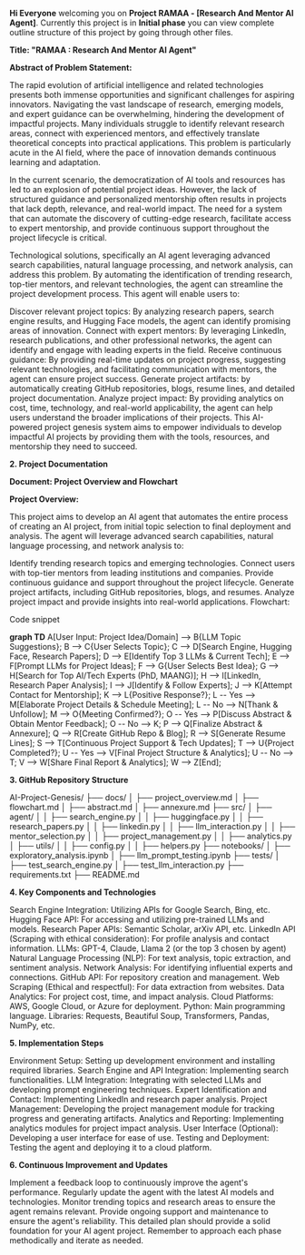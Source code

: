 **Hi Everyone** welcoming you on **Project RAMAA - [Research And Mentor AI Agent]**. Currently this project is in **Initial phase** you can view complete outline structure of this project by going through other files.

**Title: "RAMAA : Research And Mentor AI Agent"**

**Abstract of Problem Statement:**

The rapid evolution of artificial intelligence and related technologies presents both immense opportunities and significant challenges for aspiring innovators. Navigating the vast landscape of research, emerging models, and expert guidance can be overwhelming, hindering the development of impactful projects. Many individuals struggle to identify relevant research areas, connect with experienced mentors, and effectively translate theoretical concepts into practical applications. This problem is particularly acute in the AI field, where the pace of innovation demands continuous learning and adaptation.

In the current scenario, the democratization of AI tools and resources has led to an explosion of potential project ideas. However, the lack of structured guidance and personalized mentorship often results in projects that lack depth, relevance, and real-world impact. The need for a system that can automate the discovery of cutting-edge research, facilitate access to expert mentorship, and provide continuous support throughout the project lifecycle is critical.

Technological solutions, specifically an AI agent leveraging advanced search capabilities, natural language processing, and network analysis, can address this problem. By automating the identification of trending research, top-tier mentors, and relevant technologies, the agent can streamline the project development process. This agent will enable users to:

Discover relevant project topics: By analyzing research papers, search engine results, and Hugging Face models, the agent can identify promising areas of innovation.
Connect with expert mentors: By leveraging LinkedIn, research publications, and other professional networks, the agent can identify and engage with leading experts in the field.
Receive continuous guidance: By providing real-time updates on project progress, suggesting relevant technologies, and facilitating communication with mentors, the agent can ensure project success.
Generate project artifacts: by automatically creating GitHub repositories, blogs, resume lines, and detailed project documentation.
Analyze project impact: By providing analytics on cost, time, technology, and real-world applicability, the agent can help users understand the broader implications of their projects.
This AI-powered project genesis system aims to empower individuals to develop impactful AI projects by providing them with the tools, resources, and mentorship they need to succeed.

**2. Project Documentation**

**Document: Project Overview and Flowchart**

**Project Overview:**

This project aims to develop an AI agent that automates the entire process of creating an AI project, from initial topic selection to final deployment and analysis. The agent will leverage advanced search capabilities, natural language processing, and network analysis to:

Identify trending research topics and emerging technologies.
Connect users with top-tier mentors from leading institutions and companies.
Provide continuous guidance and support throughout the project lifecycle.
Generate project artifacts, including GitHub repositories, blogs, and resumes.
Analyze project impact and provide insights into real-world applications.
Flowchart:

Code snippet

**graph TD**
    A[User Input: Project Idea/Domain] --> B{LLM Topic Suggestions};
    B --> C{User Selects Topic};
    C --> D[Search Engine, Hugging Face, Research Papers];
    D --> E[Identify Top 3 LLMs & Current Tech];
    E --> F[Prompt LLMs for Project Ideas];
    F --> G{User Selects Best Idea};
    G --> H[Search for Top AI/Tech Experts (PhD, MAANG)];
    H --> I[LinkedIn, Research Paper Analysis];
    I --> J[Identify & Follow Experts];
    J --> K[Attempt Contact for Mentorship];
    K --> L{Positive Response?};
    L -- Yes --> M[Elaborate Project Details & Schedule Meeting];
    L -- No --> N[Thank & Unfollow];
    M --> O{Meeting Confirmed?};
    O -- Yes --> P[Discuss Abstract & Obtain Mentor Feedback];
    O -- No --> K;
    P --> Q[Finalize Abstract & Annexure];
    Q --> R[Create GitHub Repo & Blog];
    R --> S[Generate Resume Lines];
    S --> T[Continuous Project Support & Tech Updates];
    T --> U{Project Completed?};
    U -- Yes --> V[Final Project Structure & Analytics];
    U -- No --> T;
    V --> W[Share Final Report & Analytics];
    W --> Z[End];

**3. GitHub Repository Structure**

AI-Project-Genesis/
├── docs/
│   ├── project_overview.md
│   ├── flowchart.md
│   ├── abstract.md
│   ├── annexure.md
├── src/
│   ├── agent/
│   │   ├── search_engine.py
│   │   ├── huggingface.py
│   │   ├── research_papers.py
│   │   ├── linkedin.py
│   │   ├── llm_interaction.py
│   │   ├── mentor_selection.py
│   │   ├── project_management.py
│   │   ├── analytics.py
│   ├── utils/
│   │   ├── config.py
│   │   ├── helpers.py
├── notebooks/
│   ├── exploratory_analysis.ipynb
│   ├── llm_prompt_testing.ipynb
├── tests/
│   ├── test_search_engine.py
│   ├── test_llm_interaction.py
├── requirements.txt
├── README.md

**4. Key Components and Technologies**

Search Engine Integration: Utilizing APIs for Google Search, Bing, etc.
Hugging Face API: For accessing and utilizing pre-trained LLMs and models.
Research Paper APIs: Semantic Scholar, arXiv API, etc.
LinkedIn API (Scraping with ethical consideration): For profile analysis and contact information.
LLMs: GPT-4, Claude, Llama 2 (or the top 3 chosen by agent)
Natural Language Processing (NLP): For text analysis, topic extraction, and sentiment analysis.
Network Analysis: For identifying influential experts and connections.
GitHub API: For repository creation and management.
Web Scraping (Ethical and respectful): For data extraction from websites.
Data Analytics: For project cost, time, and impact analysis.
Cloud Platforms: AWS, Google Cloud, or Azure for deployment.
Python: Main programming language.
Libraries: Requests, Beautiful Soup, Transformers, Pandas, NumPy, etc.

**5. Implementation Steps**

Environment Setup: Setting up development environment and installing required libraries.
Search Engine and API Integration: Implementing search functionalities.
LLM Integration: Integrating with selected LLMs and developing prompt engineering techniques.
Expert Identification and Contact: Implementing LinkedIn and research paper analysis.
Project Management: Developing the project management module for tracking progress and generating artifacts.
Analytics and Reporting: Implementing analytics modules for project impact analysis.
User Interface (Optional): Developing a user interface for ease of use.
Testing and Deployment: Testing the agent and deploying it to a cloud platform.

**6. Continuous Improvement and Updates**

Implement a feedback loop to continuously improve the agent's performance.
Regularly update the agent with the latest AI models and technologies.
Monitor trending topics and research areas to ensure the agent remains relevant.
Provide ongoing support and maintenance to ensure the agent's reliability.
This detailed plan should provide a solid foundation for your AI agent project. Remember to approach each phase methodically and iterate as needed.
